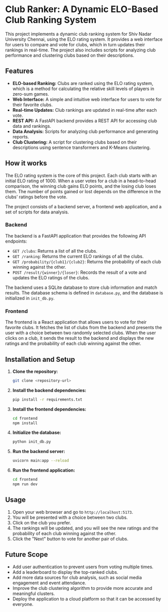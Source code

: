 # Club Ranker: A Dynamic ELO-Based Club Ranking System

This project implements a dynamic club ranking system for Shiv Nadar University Chennai, using the ELO rating system. It provides a web interface for users to compare and vote for clubs, which in turn updates their rankings in real-time. The project also includes scripts for analyzing club performance and clustering clubs based on their descriptions.

## Features

*   **ELO-based Ranking:** Clubs are ranked using the ELO rating system, which is a method for calculating the relative skill levels of players in zero-sum games.
*   **Web Interface:** A simple and intuitive web interface for users to vote for their favorite clubs.
*   **Real-time Updates:** Club rankings are updated in real-time after each vote.
*   **REST API:** A FastAPI backend provides a REST API for accessing club data and rankings.
*   **Data Analysis:** Scripts for analyzing club performance and generating reports.
*   **Club Clustering:** A script for clustering clubs based on their descriptions using sentence transformers and K-Means clustering.

## How it works

The ELO rating system is the core of this project. Each club starts with an initial ELO rating of 1000. When a user votes for a club in a head-to-head comparison, the winning club gains ELO points, and the losing club loses them. The number of points gained or lost depends on the difference in the clubs' ratings before the vote.

The project consists of a backend server, a frontend web application, and a set of scripts for data analysis.

### Backend

The backend is a FastAPI application that provides the following API endpoints:

*   `GET /clubs`: Returns a list of all the clubs.
*   `GET /ranking`: Returns the current ELO rankings of all the clubs.
*   `GET /probability/{club1}/{club2}`: Returns the probability of each club winning against the other.
*   `POST /result/{winner}/{loser}`: Records the result of a vote and updates the ELO ratings of the clubs.

The backend uses a SQLite database to store club information and match results. The database schema is defined in `database.py`, and the database is initialized in `init_db.py`.

### Frontend

The frontend is a React application that allows users to vote for their favorite clubs. It fetches the list of clubs from the backend and presents the user with a choice between two randomly selected clubs. When the user clicks on a club, it sends the result to the backend and displays the new ratings and the probability of each club winning against the other.

## Installation and Setup

1.  **Clone the repository:**
    ```bash
    git clone <repository-url>
    ```
2.  **Install the backend dependencies:**
    ```bash
    pip install -r requirements.txt
    ```
3.  **Install the frontend dependencies:**
    ```bash
    cd frontend
    npm install
    ```
4.  **Initialize the database:**
    ```bash
    python init_db.py
    ```
5.  **Run the backend server:**
    ```bash
    uvicorn main:app --reload
    ```
6.  **Run the frontend application:**
    ```bash
    cd frontend
    npm run dev
    ```

## Usage

1.  Open your web browser and go to `http://localhost:5173`.
2.  You will be presented with a choice between two clubs.
3.  Click on the club you prefer.
4.  The rankings will be updated, and you will see the new ratings and the probability of each club winning against the other.
5.  Click the "Next" button to vote for another pair of clubs.

## Future Scope

*   Add user authentication to prevent users from voting multiple times.
*   Add a leaderboard to display the top-ranked clubs.
*   Add more data sources for club analysis, such as social media engagement and event attendance.
*   Improve the club clustering algorithm to provide more accurate and meaningful clusters.
*   Deploy the application to a cloud platform so that it can be accessed by everyone.
